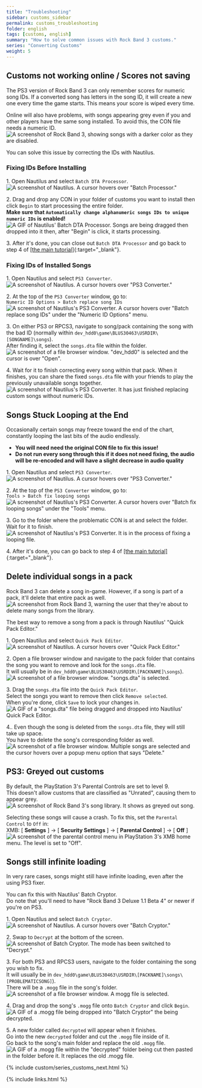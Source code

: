 ```yaml
---
title: "Troubleshooting"
sidebar: customs_sidebar
permalink: customs_troubleshooting
folder: english
tags: [customs, english]
summary: "How to solve common issues with Rock Band 3 customs."
series: "Converting Customs"
weight: 5
---
```


## Customs not working online / Scores not saving
The PS3 version of Rock Band 3 can only remember scores for numeric song IDs. If a converted song has letters in the song ID, it will create a new one every time the game starts. This means your score is wiped every time.

Online will also have problems, with songs appearing grey even if you and other players have the same song installed. To avoid this, the CON file needs a numeric ID.  
![A screenshot of Rock Band 3, showing songs with a darker color as they are disabled.](https://carlmylo.github.io/docu-rpcs3/images/trbl/online/missingsong.png "Rock Band 3: Missing Songs Example")

You can solve this issue by correcting the IDs with Nautilus.

### Fixing IDs Before Installing

1\. Open Nautilus and select `Batch DTA Processor`.   
![A screenshot of Nautilus. A cursor hovers over "Batch Processor."](https://carlmylo.github.io/docu-rpcs3/images/xtra/customs/nautilushomebatchproc.png "Nautilus")

2\. Drag and drop any CON in your folder of customs you want to install then click `Begin` to start processing the entire folder.  
**Make sure that `Automatically change alphanumeric songs IDs to unique numeric IDs` is enabled!**  
![A GIF of Nautilus' Batch DTA Processor. Songs are being dragged then dropped into it then, after "Begin" is click, it starts processing.](https://carlmylo.github.io/docu-rpcs3/images/xtra/customs/nautilusbatchfix.gif "Batch DTA Processor")

3\. After it's done, you can close out `Batch DTA Processor` and go back to step 4 of [[the main tutorial]](https://carlmylo.github.io/docu-rpcs3/customs_360toPS3#4){:target="_blank"}.

### Fixing IDs of Installed Songs

1\. Open Nautilus and select `PS3 Converter`.  
![A screenshot of Nautilus. A cursor hovers over "PS3 Converter."](https://carlmylo.github.io/docu-rpcs3/images/xtra/customs/nautilushomeps3.png "Nautilus")

2\. At the top of the `PS3 Converter` window, go to:  
`Numeric ID Options > Batch replace song IDs`  
![A screenshot of Nautilus's PS3 Converter. A cursor hovers over "Batch replace song IDs" under the "Numeric ID Options" menu.](https://carlmylo.github.io/docu-rpcs3/images/xtra/customs/nautilusps3batchid.png "PS3 Converter")

3\. On either PS3 or RPCS3, navigate to song/pack containing the song with the bad ID (normally within `dev_hdd0\game\BLUS30463\USRDIR\[SONGNAME]\songs`).  
After finding it, select the `songs.dta` file within the folder. 
![A screenshot of a file browser window. "dev_hdd0" is selected and the cursor is over "Open".](https://carlmylo.github.io/docu-rpcs3/images/xtra/customs/nautilusps3batchselect.png "Select DTA file to edit")

4\. Wait for it to finish correcting every song within that pack. When it finishes, you can share the fixed `songs.dta` file with your friends to play the previously unavailable songs together.  
![A screenshot of Nautilus's PS3 Converter. It has just finished replacing custom songs without numeric IDs.](https://carlmylo.github.io/docu-rpcs3/images/xtra/customs/nautilusps3batchdone.png "PS3 Converter")

## Songs Stuck Looping at the End
Occasionally certain songs may freeze toward the end of the chart, constantly looping the last bits of the audio endlessly.  
* **You will need need the original CON file to fix this issue!**
* **Do not run every song through this if it does not need fixing, the audio will be re-encoded and will have a slight decrease in audio quality**

1\. Open Nautilus and select `PS3 Converter`.  
![A screenshot of Nautilus. A cursor hovers over "PS3 Converter."](https://carlmylo.github.io/docu-rpcs3/images/xtra/customs/nautilushomeps3.png "Nautilus")

2\. At the top of the `PS3 Converter` window, go to:  
`Tools > Batch fix looping songs`  
![A screenshot of Nautilus's PS3 Converter. A cursor hovers over "Batch fix looping songs" under the "Tools" menu.](https://carlmylo.github.io/docu-rpcs3/images/xtra/customs/nautilusps3batchloop.png "PS3 Converter")

3\. Go to the folder where the problematic CON is at and select the folder.  
Wait for it to finish.  
![A screenshot of Nautilus's PS3 Converter. It is in the process of fixing a looping file.](https://carlmylo.github.io/docu-rpcs3/images/xtra/customs/nautilusps3batchloopproc.png "PS3 Converter")

4\. After it's done, you can go back to step 4 of [[the main tutorial]](https://carlmylo.github.io/docu-rpcs3/customs_360toPS3#4){:target="_blank"}.

## Delete individual songs in a pack

Rock Band 3 can delete a song in-game. However, if a song is part of a pack, it'll delete that entire pack as well.  
![A screenshot from Rock Band 3, warning the user that they're about to delete many songs from the library.](https://carlmylo.github.io/docu-rpcs3/images/xtra/customs/rb3delwarn.png "Delete song")

The best way to remove a song from a pack is through Nautilus' "Quick Pack Editor."

1\. Open Nautilus and select `Quick Pack Editor`.  
![A screenshot of Nautilus. A cursor hovers over "Quick Pack Editor."](https://carlmylo.github.io/docu-rpcs3/images/xtra/customs/nautilushomepack.png "Nautilus")

2\. Open a file browser window and navigate to the pack folder that contains the song you want to remove and look for the `songs.dta` file.  
It will usually be in `dev_hdd0\game\BLUS30463\USRDIR\[PACKNAME]\songs`).
![A screenshot of a file browser window. "songs.dta" is selected.](https://carlmylo.github.io/docu-rpcs3/images/xtra/customs/findfolder.png "songs")

3\. Drag the `songs.dta` file into the `Quick Pack Editor`.  
Select the songs you want to remove then click `Remove selected`.  
When you're done, click `Save` to lock your changes in.  
![A GIF of a "songs.dta" file being dragged and dropped into Nautilus' Quick Pack Editor.](https://carlmylo.github.io/docu-rpcs3/images/xtra/customs/nautiluspackdrag.gif "Quick Pack Editor")

4.\. Even though the song is deleted from the `songs.dta` file, they will still take up space.  
You have to delete the song's corresponding folder as well.  
![A screenshot of a file browser window. Multiple songs are selected and the cursor hovers over a popup menu option that says "Delete."](https://carlmylo.github.io/docu-rpcs3/images/xtra/customs/packdelfolder.png "songs")

## PS3: Greyed out customs

By default, the PlayStation 3's Parental Controls are set to level 9.  
This doesn't allow customs that are classified as "Unrated", causing them to appear grey. 
![A screenshot of Rock Band 3's song library. It shows as greyed out song.](https://carlmylo.github.io/docu-rpcs3/images/xtra/customs/ps3grey.png "Rock Band 3: Grey Songs")

Selecting these songs will cause a crash.
To fix this, set the `Parental Control` to `Off` in:  
XMB: [ **Settings** ] -> [ **Security Settings** ] -> [ **Parental Control** ] -> [ **Off** ]  
![A screenshot of the parental control menu in PlayStation 3's XMB home menu. The level is set to "Off".](https://carlmylo.github.io/docu-rpcs3/images/xtra/customs/ps3parental.png "Parental Control")

## Songs still infinite loading

In very rare cases, songs might still have infinite loading, even after the using PS3 fixer.  

You can fix this with Nautilus' Batch Cryptor.  
Do note that you'll need to have "Rock Band 3 Deluxe 1.1 Beta 4" or newer if you're on PS3.  

1\. Open Nautilus and select `Batch Cryptor`.  
![A screenshot of Nautilus. A cursor hovers over "Batch Cryptor."](https://carlmylo.github.io/docu-rpcs3/images/xtra/customs/nautilushomecrypt.png "Nautilus")

2\. Swap to `Decrypt` at the bottom of the screen.  
![A screenshot of Batch Cryptor. The mode has been switched to "Decrypt."](https://carlmylo.github.io/docu-rpcs3/images/xtra/customs/nautiluscryptdecrypt.png "Batch Cryptor")

3\. For both PS3 and RPCS3 users, navigate to the folder containing the song you wish to fix.  
It will usually be in `dev_hdd0\game\BLUS30463\USRDIR\[PACKNAME]\songs\[PROBLEMATICSONG]`).  
There will be a `.mogg` file in the song's folder.  
![A screenshot of a file browser window. A mogg file is selected.](https://carlmylo.github.io/docu-rpcs3/images/xtra/customs/findmogg.png "MOGG File")

4\. Drag and drop the song's `.mogg` file onto `Batch Cryptor` and click `Begin`.  
![A GIF of a .mogg file being dropped into "Batch Cryptor" the being decrypted.](https://carlmylo.github.io/docu-rpcs3/images/xtra/customs/nautiluscryptdecryptmogg.gif "Quick Convert")

5\. A new folder called `decrypted` will appear when it finishes.  
Go into the new `decrypted` folder and cut the `.mogg` file inside of it.  
Go back to the song's main folder and replace the old `.mogg` file.
![A GIF of a .mogg file within the "decrypted" folder being cut then pasted in the folder before it. It replaces the old .mogg file.](https://carlmylo.github.io/docu-rpcs3/images/xtra/customs/moggreplace.gif "Quick Convert")

{% include custom/series_customs_next.html %}

{% include links.html %}